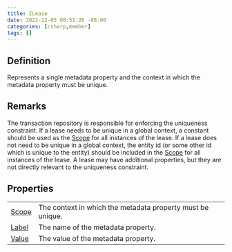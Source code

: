 ```yaml
---
title: ILease
date: 2022-12-05 00:51:26 -08:00
categories: [csharp,member]
tags: []
---
```


## Definition

Represents a single metadata property and the context in which the metadata property must be unique.

## Remarks

The transaction repository is responsible for enforcing the uniqueness constraint.
If a lease needs to be unique in a global context, a constant should be used as the <!--/posts/csharp.member.entitydb.abstractions.leases.ilease.scope/--><a href='#'>Scope</a> for all
instances of the lease.
If a lease does not need to be unique in a global context, the entity id (or some other id which is unique to the
entity) should be included in the <!--/posts/csharp.member.entitydb.abstractions.leases.ilease.scope/--><a href='#'>Scope</a> for all instances of the lease.
A lease may have additional properties, but they are not directly relevant to the uniqueness constraint.

## Properties
<table><tr><td><!--/posts/csharp.member.entitydb.abstractions.leases.ilease.scope/--><a href='#'>Scope</a></td><td>
The context in which the metadata property must be unique.
</td></tr><tr><td><!--/posts/csharp.member.entitydb.abstractions.leases.ilease.label/--><a href='#'>Label</a></td><td>
The name of the metadata property.
</td></tr><tr><td><!--/posts/csharp.member.entitydb.abstractions.leases.ilease.value/--><a href='#'>Value</a></td><td>
The value of the metadata property.
</td></tr></table>
